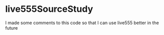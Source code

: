 # live555SourceStudy
I made some comments to this code so that I can use live555 better in the future
